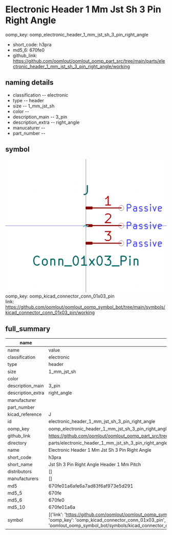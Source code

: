 # Electronic Header 1 Mm Jst Sh 3 Pin Right Angle
oomp_key: oomp_electronic_header_1_mm_jst_sh_3_pin_right_angle 

  
* short_code: h3pra
* md5_6: 670fe0  
* github_link: https://github.com/oomlout/oomlout_oomp_part_src/tree/main/parts/electronic_header_1_mm_jst_sh_3_pin_right_angle/working  
## naming details
* classification -- electronic
* type -- header
* size -- 1_mm_jst_sh
* color -- 
* description_main -- 3_pin
* description_extra -- right_angle
* manucaturer -- 
* part_number -- 



## symbol

![](symbol/0/working/working_600.png)  
oomp_key: oomp_kicad_connector_conn_01x03_pin  
link: https://github.com/oomlout/oomlout_oomp_symbol_bot/tree/main/symbols/kicad_connector_conn_01x03_pin/working  


## full_summary
| name | value | 
| --- | --- | 
| name | value | 
| classification | electronic | 
| type | header | 
| size | 1_mm_jst_sh | 
| color |  | 
| description_main | 3_pin | 
| description_extra | right_angle | 
| manufacturer |  | 
| part_number |  | 
| kicad_reference | J | 
| id | electronic_header_1_mm_jst_sh_3_pin_right_angle | 
| oomp_key | oomp_electronic_header_1_mm_jst_sh_3_pin_right_angle | 
| github_link | https://github.com/oomlout/oomlout_oomp_part_src/tree/main/parts/electronic_header_1_mm_jst_sh_3_pin_right_angle/working | 
| directory | parts/electronic_header_1_mm_jst_sh_3_pin_right_angle | 
| name | Electronic Header 1 Mm Jst Sh 3 Pin Right Angle | 
| short_code | h3pra | 
| short_name | Jst Sh 3 Pin Right Angle Header 1 Mm Pitch | 
| distributors | [] | 
| manufacturers | [] | 
| md5 | 670fe01a6afe6a7ad83f6af973e5d291 | 
| md5_5 | 670fe | 
| md5_6 | 670fe0 | 
| md5_10 | 670fe01a6a | 
| symbol | [{'link': 'https://github.com/oomlout/oomlout_oomp_symbol_bot/tree/main/symbols/kicad_connector_conn_01x03_pin', 'oomp_key': 'oomp_kicad_connector_conn_01x03_pin', 'directory': 'oomlout_oomp_symbol_bot/symbols/kicad_connector_conn_01x03_pin//working/working.kicad_sym'}] | 

